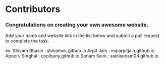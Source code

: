 # Contributors

### Congratulations on creating your own awesome website.

Add your name and website link in the list below and submit a pull request to complete the task.
    
ex. Shivam Bhasin : shivamvk.github.io
    Arpit Jain    : maiarpitjain.github.io
    Apoorv Singhal : coolbuny.github.io
    Sonam Saini : sainisonam04.github.io
